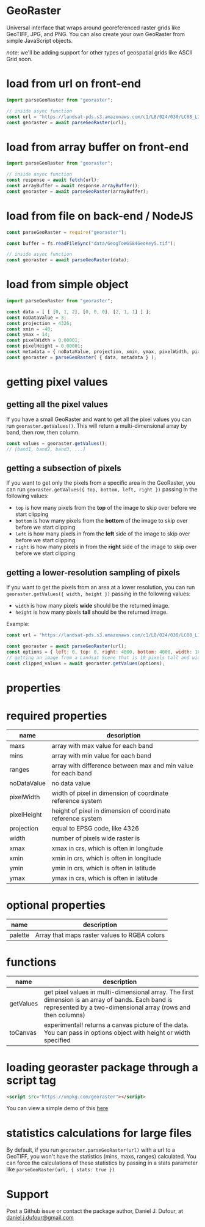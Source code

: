 # GeoRaster
Universal interface that wraps around georeferenced raster grids like GeoTIFF, JPG, and PNG.
You can also create your own GeoRaster from simple JavaScript objects.

*note*: we'll be adding support for other types of geospatial grids like ASCII Grid soon.

# load from url on front-end
```javascript
import parseGeoRaster from "georaster";

// inside async function
const url = "https://landsat-pds.s3.amazonaws.com/c1/L8/024/030/LC08_L1TP_024030_20180723_20180731_01_T1/LC08_L1TP_024030_20180723_20180731_01_T1_B1.TIF";
const georaster = await parseGeoRaster(url);
```

# load from array buffer on front-end
```javascript
import parseGeoRaster from "georaster";

// inside async function
const response = await fetch(url);
const arrayBuffer = await response.arrayBuffer();
const georaster = await parseGeoRaster(arrayBuffer);
```

# load from file on back-end / NodeJS
```javascript
const parseGeoRaster = require("georaster");

const buffer = fs.readFileSync("data/GeogToWGS84GeoKey5.tif");

// inside async function
const georaster = await parseGeoRaster(data);
```

# load from simple object
```javascript
import parseGeoRaster from "georaster";

const data = [ [ [0, 1, 2], [0, 0, 0], [2, 1, 1] ] ];
const noDataValue = 3;
const projection = 4326;
const xmin = -40;
const ymax = 14;
const pixelWidth = 0.00001;
const pixelHeight = 0.00001;
const metadata = { noDataValue, projection, xmin, ymax, pixelWidth, pixelHeight };
const georaster = parseGeoRaster( { data, metadata } );
```

# getting pixel values
## getting all the pixel values
If you have a small GeoRaster and want to get all the pixel values you can run `georaster.getValues()`.
This will return a multi-dimensional array by band, then row, then column.
```javascript
const values = georaster.getValues();
// [band1, band2, band3, ...]
```

## getting a subsection of pixels
If you want to get only the pixels from a specific area in the GeoRaster,
you can run `georaster.getValues({ top, bottom, left, right })` passing in the following values:
- `top` is how many pixels from the **top** of the image to skip over before we start clipping
- `bottom` is how many pixels from the **bottom** of the image to skip over before we start clipping
- `left` is how many pixels in from the **left** side of the image to skip over before we start clipping
- `right` is how many pixels in from the **right** side of the image to skip over before we start clipping


## getting a lower-resolution sampling of pixels
If you want to get the pixels from an area at a lower resolution,
you can run `georaster.getValues({ width, height })` passing in the following values:
- `width` is how many pixels **wide** should be the returned image.
- `height` is how many pixels **tall** should be the returned image.

Example:
```javascript
const url = "https://landsat-pds.s3.amazonaws.com/c1/L8/024/030/LC08_L1TP_024030_20180723_20180731_01_T1/LC08_L1TP_024030_20180723_20180731_01_T1_B1.TIF";

const georaster = await parseGeoRaster(url);
const options = { left: 0, top: 0, right: 4000, bottom: 4000, width: 10, height: 10 };
// getting an image from a Landsat Scene that is 10 pixels tall and wide
const clipped_values = await georaster.getValues(options);
```

# properties
# required properties
| name | description |
| ---- | ----------- |
| maxs | array with max value for each band |
| mins | array with min value for each band |
| ranges | array with difference between max and min value for each band |
| noDataValue | no data value |
| pixelWidth | width of pixel in dimension of coordinate reference system |
| pixelHeight | height of pixel in dimension of coordinate reference system |
| projection | equal to EPSG code, like 4326 |
| width | number of pixels wide raster is |
| xmax | xmax in crs, which is often in longitude |
| xmin | xmin in crs, which is often in longitude |
| ymin | ymin in crs, which is often in latitude |
| ymax | ymax in crs, which is often in latitude |

# optional properties
| name | description |
| ---- | ----------- |
| palette | Array that maps raster values to RGBA colors |

# functions
| name | description |
| ---- | ----------- |
| getValues | get pixel values in multi-dimensional array.  The first dimension is an array of bands.  Each band is represented by a two-dimensional array (rows and then columns) |
| toCanvas | experimental! returns a canvas picture of the data.  You can pass in options object with height or width specified |

# loading georaster package through a script tag
```html
<script src="https://unpkg.com/georaster"></script>
```
You can view a simple demo of this [here](https://geotiff.github.io/georaster/test/)

# statistics calculations for large files
By default, if you run `georaster.parseGeoRaster(url)` with a url to a GeoTIFF, you won't
have the statistics (mins, maxs, ranges) calculated.  You can force the calculations of these
statistics by passing in a stats parameter like `parseGeoRaster(url, { stats: true })`

# Support
Post a Github issue or contact the package author, Daniel J. Dufour, at daniel.j.dufour@gmail.com
